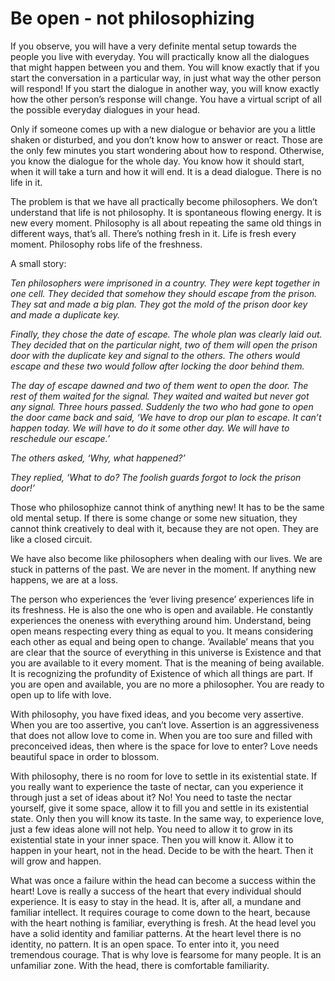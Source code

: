 # Be open - not philosophizing

If you observe, you will have a very definite mental setup towards the people
you live with everyday. You will practically know all the dialogues that might
happen between you and them. You will know exactly that if you start the
conversation in a particular way, in just what way the other person will
respond! If you start the dialogue in another way, you will know exactly how the
other person’s response will change. You have a virtual script of all the
possible everyday dialogues in your head.

Only if someone comes up with a new dialogue or behavior are you a little shaken
or disturbed, and you don’t know how to answer or react. Those are the only few
minutes you start wondering about how to respond. Otherwise, you know the
dialogue for the whole day. You know how it should start, when it will take a
turn and how it will end. It is a dead dialogue. There is no life in it.

The problem is that we have all practically become philosophers. We don’t
understand that life is not philosophy. It is spontaneous flowing energy. It is
new every moment. Philosophy is all about repeating the same old things in
different ways, that’s all. There’s nothing fresh in it. Life is fresh every
moment. Philosophy robs life of the freshness.

A small story:

_Ten philosophers were imprisoned in a country. They were kept together in one
cell. They decided that somehow they should escape from the prison. They sat and
made a big plan. They got the mold of the prison door key and made a duplicate
key._

_Finally, they chose the date of escape. The whole plan was clearly laid out.
They decided that on the particular night, two of them will open the prison door
with the duplicate key and signal to the others. The others would escape and
these two would follow after locking the door behind them._

_The day of escape dawned and two of them went to open the door. The rest of
them waited for the signal. They waited and waited but never got any signal.
Three hours passed. Suddenly the two who had gone to open the door came back and
said, ‘We have to drop our plan to escape. It can’t happen today. We will have
to do it some other day. We will have to reschedule our escape.’_

_The others asked, ‘Why, what happened?’_

_They replied, ‘What to do? The foolish guards forgot to lock the prison door!’_

Those who philosophize cannot think of anything new! It has to be the same old
mental setup. If there is some change or some new situation, they cannot think
creatively to deal with it, because they are not open. They are like a closed
circuit.

We have also become like philosophers when dealing with our lives. We are stuck
in patterns of the past. We are never in the moment. If anything new happens, we
are at a loss.

The person who experiences the ‘ever living presence’ experiences life in its
freshness. He is also the one who is open and available. He constantly
experiences the oneness with everything around him. Understand, being open means
respecting every thing as equal to you. It means considering each other as equal
and being open to change. ‘Available’ means that you are clear that the source
of everything in this universe is Existence and that you are available to it
every moment. That is the meaning of being available. It is recognizing the
profundity of Existence of which all things are part. If you are open and
available, you are no more a philosopher. You are ready to open up to life with
love.

With philosophy, you have fixed ideas, and you become very assertive. When you
are too assertive, you can’t love. Assertion is an aggressiveness that does not
allow love to come in. When you are too sure and filled with preconceived ideas,
then where is the space for love to enter? Love needs beautiful space in order
to blossom.

With philosophy, there is no room for love to settle in its existential state.
If you really want to experience the taste of nectar, can you experience it
through just a set of ideas about it? No! You need to taste the nectar yourself,
give it some space, allow it to fill you and settle in its existential state.
Only then you will know its taste. In the same way, to experience love, just a
few ideas alone will not help. You need to allow it to grow in its existential
state in your inner space. Then you will know it. Allow it to happen in your
heart, not in the head. Decide to be with the heart. Then it will grow and
happen.

What was once a failure within the head can become a success within the heart!
Love is really a success of the heart that every individual should experience.
It is easy to stay in the head. It is, after all, a mundane and familiar
intellect. It requires courage to come down to the heart, because with the heart
nothing is familiar, everything is fresh. At the head level you have a solid
identity and familiar patterns. At the heart level there is no identity, no
pattern. It is an open space. To enter into it, you need tremendous courage.
That is why love is fearsome for many people. It is an unfamiliar zone. With the
head, there is comfortable familiarity.
